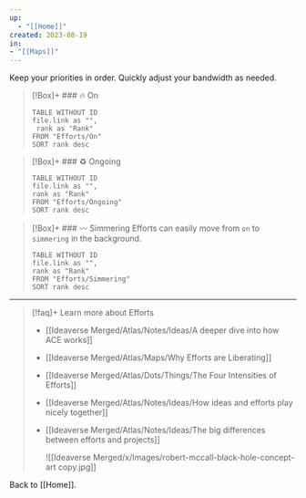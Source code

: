 ```yaml
---
up:
  - "[[Home]]"
created: 2023-08-19
in: 
- "[[Maps]]"
---
```

Keep your priorities in order. Quickly adjust your bandwidth as needed. 

> [!Box]+ ### 🔥 On
> ``` dataview
> TABLE WITHOUT ID
> file.link as "",
>  rank as "Rank"
> FROM "Efforts/On"
> SORT rank desc
> ```


> [!Box]+ ### ♻️ Ongoing
> ``` dataview
> TABLE WITHOUT ID
> file.link as "",
> rank as "Rank"
> FROM "Efforts/Ongoing"
> SORT rank desc
> ```


> [!Box]+ ### 〰️ Simmering
> Efforts can easily move from `on` to `simmering` in the background.
>
> ``` dataview
> TABLE WITHOUT ID
> file.link as "",
> rank as "Rank"
> FROM "Efforts/Simmering"
> SORT rank desc
> ```

---

> [!faq]+ Learn more about Efforts
> - [[Ideaverse Merged/Atlas/Notes/Ideas/A deeper dive into how ACE works]]
> - [[Ideaverse Merged/Atlas/Maps/Why Efforts are Liberating]]
> - [[Ideaverse Merged/Atlas/Dots/Things/The Four Intensities of Efforts]]
> - [[Ideaverse Merged/Atlas/Notes/Ideas/How ideas and efforts play nicely together]]
> - [[Ideaverse Merged/Atlas/Notes/Ideas/The big differences between efforts and projects]]
>   
>   ![[Ideaverse Merged/x/Images/robert-mccall-black-hole-concept-art copy.jpg]]

Back to [[Home]].
